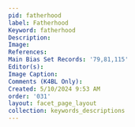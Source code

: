 ```yaml
---
pid: fatherhood
label: Fatherhood
Keyword: fatherhood
Description: 
Image: 
References: 
Main Bias Set Records: '79,81,115'
Editor(s): 
Image Caption: 
Comments (K4BL Only): 
Created: 5/10/2024 9:53 AM
order: '031'
layout: facet_page_layout
collection: keywords_descriptions
---
```

